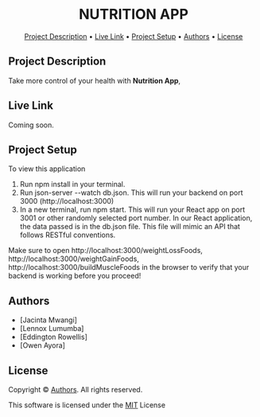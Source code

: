 <div align="center">
    <br />
    <h1 style="font-weight: bold">NUTRITION APP</h1>
</div>

<p align="center">
  <a href="#description">Project Description</a> •
  <a href="#live-link">Live Link</a> •
  <a href="#setup">Project Setup</a> •
  <a href="#authors">Authors</a> •
  <a href="#license">License</a>
</p>


## Project Description
Take more control of your health with **Nutrition App**, 


## Live Link
Coming soon.


## Project Setup
To view this application

1. Run npm install in your terminal.
2. Run json-server --watch db.json. This will run your backend on port 3000 (http://localhost:3000)
3. In a new terminal, run npm start. This will run your React app on port 3001 or other randomly selected port number.
In our React application, the data passed is in the db.json file. This file will mimic an API that follows RESTful conventions.

Make sure to open http://localhost:3000/weightLossFoods, http://localhost:3000/weightGainFoods, http://localhost:3000/buildMuscleFoods in the browser to verify that your backend is working before you proceed!



## Authors
- [Jacinta Mwangi]
- [Lennox Lumumba]
- [Eddington Rowellis]
- [Owen Ayora]


## License
Copyright © <a href="#authors">Authors</a>. All rights reserved.

This software is licensed under the [MIT](https://github.com/ayoraowen/nutrition-app/blob/main/README.md) License
